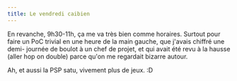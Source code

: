 ```yaml
---
title: Le vendredi caibien
---
```


En revanche, 9h30-11h, ça me va très bien comme horaires. Surtout pour faire
un PoC trivial en une heure de la main gauche, que j'avais chiffré une demi-
journée de boulot à un chef de projet, et qui avait été revu à la hausse
(aller hop on double) parce qu'on me regardait bizarre autour.

Ah, et aussi la PSP satu, vivement plus de jeux. :D

